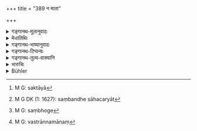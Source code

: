 +++
title = "389 न माता"

+++

<details><summary>गङ्गानथ-मूलानुवादः</summary>

Neither the mother, nor the father, nor the wife, nor the son deserve to be forsaken; he who forsakes these, unless they are outcasts, should be fined six hundred by the king.—(389)
</details>

<details><summary>मेधातिथिः</summary>

**माता न त्यागम् अर्हति** । न त्याज्या । त्यागः स्वगृहान् निष्कासनां मातृवृत्तेः स्खलितायाः,[^३१४] उपकारस्योपक्रियायाम् उदितायाम् अकारणे । एवं पित्रादीनाम् अपि व्याख्येयम् । संबन्धसाहचर्यात्[^३१५] **स्त्री** भार्यैवाभिप्रेता । अपतितानाम् एषां त्यागो नास्ति । मातुस् तु "न माता पुत्रं प्रति पततीत्य् एके" इति शातातपः । भार्यायाश् चापि त्यागः असंभोगो[^३१६] गृहकार्यनिषेधः । भक्तवस्त्रादिदानं तु न निषिध्यते । "योषित्सु पतितास्व् अपि । वस्त्रान्नपानं[^३१७] देयं च वसेयुः स्वगृहान्तिके" (म्ध् ११.१८७) इति पठ्यते ॥ ८.३८९ ॥


[^३१७]:
     M G: vastrānnamānaṃ


[^३१६]:
     M G: saṃbhoge


[^३१५]:
     M G DK (1: 1627): saṃbandhe sāhacaryāt


[^३१४]:
     M G: saktāyā
</details>

<details><summary>गङ्गानथ-भाष्यानुवादः</summary>

The mother does not deserve to be forsaken,—should net be cast off. ‘Forsaking’ consists in turning her out of the house, if she has failed in her maternal duties; *i.e*., if she fails to do what she ought to do in return for what she receives at the bands of her son.

The same explanation applies to the case of the father and the rest also.

The term ‘*strī*’ (woman) stands for the *wife*, as is clear from the fact that the text mentions only relatives.

These should not be forsaken, unless they are outcasts. As regards the mother, Śātātapa has declared that ‘to the son the mother never becomes an outcast.’

The ‘forsaking’ of the outcast, wife consists in giving up all intercourse with her and in forbidding her to do household work; but the giving of food and clothing is not forbidden; as it is declared that—‘food and clothing should be given to even outcast wives, and these should live near the house.’—(389)
</details>

<details><summary>गङ्गानथ-टिप्पन्यः</summary>

This verse is quoted in *Vivādaratnākara* (p. 357), which notes that ‘*tyāga*,’ ‘abandonment,’ here means ‘not according such treatment to them as has been prescribed in the scriptures’;—and that ‘*strī*’ here stands for the *wife*.

It is quoted in *Aparārka* (p. 823), which remarks that this rule refers to the abandoning of all the four collectively;—and in *Vivādacintāmaṇi* (p. 154).
</details>

<details><summary>गङ्गानथ-तुल्य-वाक्यानि</summary>

*Viṣṇu* (5.163).—‘A husband forsaking a blameless wife shall be punished
as a thief.’

*Yājñavalkya* (2.237).—‘Between father and son, brother and sister,
husband and wife, teacher and disciple,—if one forsakes the other, unless he or she has become an outcast, he shall be fined one hundred.’

*Śaṅkha-Likhita* (Aparārka, p. 823).—‘The father and the mother should
never be forsaken; indeed no Sapiṇḍas possessing good qualities should be forsaken; if one forsakes these arbitrarily, unless they have become outcasts, he should he fined 200. Nor should one misbehave towards the father, mother, or teacher; one who misbehaves towards them shall have his limb cut off.’
</details>

<details><summary>भारुचिः</summary>

प्रायश्चित्तप्राप्ताव् अकुर्वन्तस् तानि त्याज्या न तु द्वेषादिना ॥ ८.३८७ ॥
</details>

<details><summary>Bühler</summary>

389	Neither a mother, nor a father, nor a wife, nor a son shall be cast off; he who casts them off, unless guilty of a crime causing loss of caste, shall be fined six hundred (panas).
</details>
